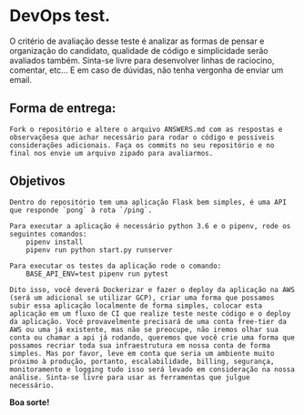 # DevOps test.

O critério de avaliação desse teste é analizar as formas de pensar e organização do candidato, qualidade de código e simplicidade serão avaliados também. Sinta-se livre para desenvolver linhas de raciocino, comentar, etc... E em caso de dúvidas, não tenha vergonha de enviar um email.

## Forma de entrega:
	Fork o repositório e altere o arquivo ANSWERS.md com as respostas e observaçõesa que achar necessário para rodar o código e possiveis considerações adicionais. Faça os commits no seu repositório e no final nos envie um arquivo zipado para avaliarmos.


## Objetivos
	Dentro do repositório tem uma aplicação Flask bem simples, é uma API que responde `pong` à rota `/ping`.

	Para executar a aplicação é necessário python 3.6 e o pipenv, rode os seguintes comandos:
		pipenv install
		pipenv run python start.py runserver

	Para executar os testes da aplicação rode o comando:
		BASE_API_ENV=test pipenv run pytest

	Dito isso, você deverá Dockerizar e fazer o deploy da aplicação na AWS (será um adicional se utilizar GCP), criar uma forma que possamos subir essa aplicação localmente de forma simples, colocar esta aplicação em um fluxo de CI que realize teste neste código e o deploy da aplicação. Você provavelmente precisará de uma conta free-tier da AWS ou uma já existente, mas não se preocupe, não iremos olhar sua conta ou chamar a api já rodando, queremos que você crie uma forma que possamos recriar toda sua infraestrutura em nossa conta de forma simples. Mas por favor, leve em conta que seria um ambiente muito próximo à produção, portanto, escalabilidade, billing, segurança, monitoramento e logging tudo isso será levado em consideração na nossa análise. Sinta-se livre para usar as ferramentas que julgue necessário.


**Boa sorte!**
